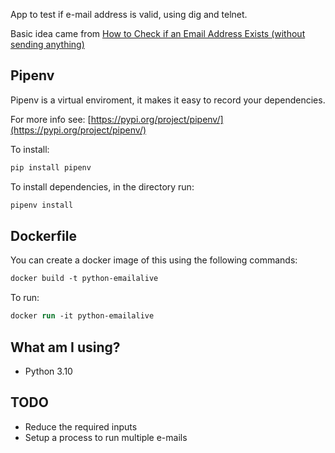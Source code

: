 App to test if e-mail address is valid, using dig and telnet.

Basic idea came from [How to Check if an Email Address Exists (without sending anything)](https://youtu.be/qmIlg8qmVaQ])

## Pipenv

Pipenv is a virtual enviroment, it makes it easy to record your dependencies.

For more info see: [https://pypi.org/project/pipenv/](https://pypi.org/project/pipenv/)

To install:

```ps
pip install pipenv
```

To install dependencies, in the directory run:

```ps
pipenv install
```

## Dockerfile

You can create a docker image of this using the following commands:

```ps
docker build -t python-emailalive
```

To run:

```ps
docker run -it python-emailalive
```

## What am I using?

- Python 3.10

## TODO

- Reduce the required inputs
- Setup a process to run multiple e-mails
